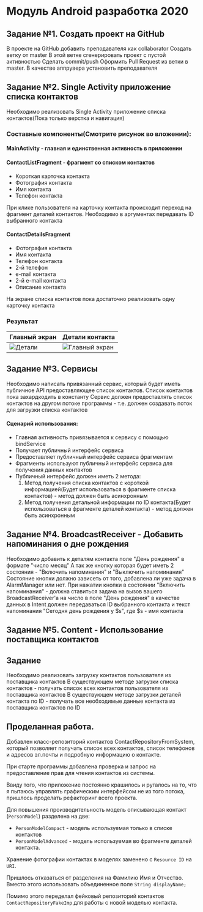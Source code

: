 # Модуль Android разработка 2020
## Задание №1. Создать проект на GitHub
В проекте на GitHub добавить преподавателя как collaborator
Создать ветку от master
В этой ветке сгенерировать проект с пустой активностью
Сделать commit/push
Оформить Pull Request из ветки в master. В качестве аппрувера установить преподавателя

## Задание №2. Single Activity приложение списка контактов

Необходимо реализовать Single Activity приложение списка контактов(Пока только верстка и навигация)

### Составные компоненты(Смотрите рисунок во вложении):
#### MainActivity - главная и единственная активность в приложении
#### ContactListFragment - фрагмент со списком контактов
 - Короткая карточка контакта
 - Фотография контакта
 - Имя контакта
 - Телефон контакта

При клике пользователя на карточку контакта происходит переход на фрагмент деталей контактов. Необходимо в аргументах передавать ID выбранного контакта
#### ContactDetailsFragment
 - Фотография контакта
 - Имя контакта
 - Телефон контакта
 - 2-й телефон
 - e-mail контакта
 - 2-й e-mail контакта
 - Описание контакта

На экране списка контактов пока достаточно реализовать одну карточку контакта
### Результат
| Главный экран | Детали контакта |
| ------ | ------ |
| ![Детали](https://i.imgur.com/AavdvqJ.jpg) |![Главный экран](https://i.imgur.com/rhFKsrB.jpg)

## Задание №3. Сервисы
Необходимо написать привязанный сервис, который будет иметь публичное API предоставляющее список контактов. Список контактов пока захардкодить в константу
Сервис должен предоставлять список контактов на другом потоке программы - т.е. должен создавать поток для загрузки списка контактов
#### Сценарий использования:
- Главная активность привязывается к сервису с помощью bindService
- Получает публичный интерфейс сервиса
- Предоставляет публичный интерфейс сервиса фрагментам
- Фрагменты используют публичный интерфейс сервиса для получения данных контактов
- Публичный интерфейс должен иметь 2 метода: 
  1. Метод получения списка контактов с короткой информацией(Будет использоваться в фрагменте списка контактов) - метод должен быть асинхронным
  2. Метод получения детальной информации по ID контакта(Будет использоваться в фрагменте деталей контакта) - метод должен быть асинхронным
  
## Задание №4. BroadcastReceiver - Добавить напоминания о дне рождения

Необходимо добавить к деталям контакта поле "День рождения" в формате "число месяц"
А так же кнопку которая будет иметь 2 состояния - "Включить напоминания" и "Выключить напоминания"
Состояние кнопки должно зависеть от того, добавлена ли уже задача в AlarmManager или нет.
При нажатии кнопки в состоянии "Включить напоминания" - должна ставиться задача на вызов вашего BroadcastReceiver'а на число в поле "День рождения" в качестве данных в Intent должен передаваться ID выбранного контакта и текст напоминания "Сегодня день рождения у $s", где $s - имя контакта

## Задание №5. Content - Использование поставщика контактов

## Задание

Необходимо реализовать загрузку контактов пользователя из поставщика контактов В существующем методе загрузки списка контактов - получать список всех контактов пользователя из поставщика контактов В существующем методе загрузки деталей контакта по ID - получать все необходимые данные контакта из поставщика контактов по ID

## Проделанная работа.

Добавлен класс-репозиторий контактов ContactRepositoryFromSystem, который позволяет получать список всех контактов, список телефонов и адресов эл.почты и подробную информацию о контакте.

При старте программы добавлена проверка и запрос на предоставление прав для чтения контактов из системы.  

Ввиду того, что приложение постоянно крашилось и ругалось на то, что я пытаюсь управлять графическим интерфейсом не из того потока, пришлось проделать рефакторинг всего проекта.

Для повышения производительность модель описывающая контакт (`PersonModel`) разделена на две: 

- `PersonModelCompact` - модель используемая только в списке контактов
- `PersonModelAdvanced` - модель используемая во фрагменте деталей контакта. 

Хранение фотографии контактах в моделях заменено с `Resource ID` на `URI`. 

Пришлось отказаться от разделения на Фамилию Имя и Отчество. Вместо этого использовать объединенное поле `String displayName;`

Помимо этого переделал фейковый репозиторий контактов `ContactRepositoryFakeImp`  для работы с новой моделью контакта.
